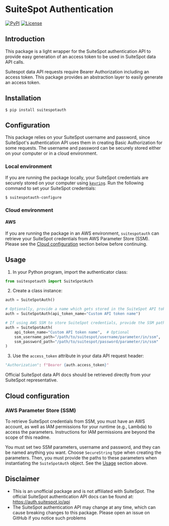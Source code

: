 # SuiteSpot Authentication

[![PyPI](https://img.shields.io/pypi/v/suitespotauth?color=blue)](https://pypi.org/project/suitespotauth/)
[![License](https://img.shields.io/badge/License-MIT-green.svg)](https://opensource.org/blog/license/mit)

## Introduction
This package is a light wrapper for the SuiteSpot authentication API to provide easy generation of an access token to be used in SuiteSpot data API calls.

Suitespot data API requests require Bearer Authorization including an access token. This package provides an abstraction layer to easily generate an access token.

## Installation
```shell
$ pip install suitespotauth
```

## Configuration
This package relies on your SuiteSpot username and password, since SuiteSpot's authentication API uses them in creating Basic Authorization for some requests. The username and password can be securely stored either on your computer or in a cloud environment.

### Local environment
If you are running the package locally, your SuiteSpot credentials are securely stored on your computer using [`keyring`](https://github.com/jaraco/keyring). Run the following command to set your SuiteSpot credentials:
```shell
$ suitespotauth-configure
```

### Cloud environment
#### AWS
If you are running the package in an AWS environment, `suitespotauth` can retrieve your SuiteSpot credentials from AWS Parameter Store (SSM). Please see the [Cloud configuration](#cloud-configuration) section below before continuing.

## Usage
1. In your Python program, import the authenticator class:
```python
from suitespotauth import SuiteSpotAuth
```

2. Create a class instance:
```python
auth = SuiteSpotAuth()

# Optionally, provide a name which gets stored in the SuiteSpot API token object
auth = SuiteSpotAuth(api_token_name="Custom API token name")

# If using AWS SSM to store SuiteSpot credentials, provide the SSM paths to your username and password parameters
auth = SuiteSpotAuth(
    api_token_name="Custom API token name",  # Optional
    ssm_username_path="/path/to/suitespot/username/parameter/in/ssm",
    ssm_password_path="/path/to/suitespot/password/parameter/in/ssm"
)
```

3. Use the `access_token` attribute in your data API request header:
```python
"Authorization": f"Bearer {auth.access_token}"
```

Official SuiteSpot data API docs should be retrieved directly from your SuiteSpot representative.

## Cloud configuration
### AWS Parameter Store (SSM)
To retrieve SuiteSpot credentials from SSM, you must have an AWS account, as well as IAM permissions for your runtime (e.g., Lambda) to access the parameters. Instructions for IAM permissions are beyond the scope of this readme.

You must set two SSM parameters, username and password, and they can be named anything you want. Choose `SecureString` type when creating the parameters. Then, you must provide the paths to these parameters when instantiating the `SuiteSpotAuth` object. See the [Usage](#usage) section above.

## Disclaimer
- This is an unofficial package and is not affiliated with SuiteSpot. The official SuiteSpot authentication API docs can be found at: https://auth.suitespot.io/api
- The SuiteSpot authentication API may change at any time, which can cause breaking changes to this package. Please open an issue on GitHub if you notice such problems